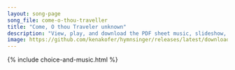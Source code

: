 ```yaml
---
layout: song-page
song_file: come-o-thou-traveller
title: "Come, O thou Traveler unknown"
description: "View, play, and download the PDF sheet music, slideshow, and audio. Lyrics: Come, O thou Traveler unknown, whom still, I hold, but cannot see! My company before is gone, and I am left alone with thee. With thee all night I mea... english theist 1part accompanied"
image: https://github.com/kenakofer/hymnsinger/releases/latest/download/come-o-thou-traveller-trad.png
---
```


{% include choice-and-music.html %}